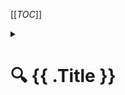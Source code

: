 
[[_TOC_]]

<p>
<details>
<summary><h1>🔍 {{ .Title }}</h1></summary>

# {{ .Title }}

{{ range .Files }}
## {{ .Filename }}
```diff
{{ .Diff }}
```
{{end}}

</details>
</p>